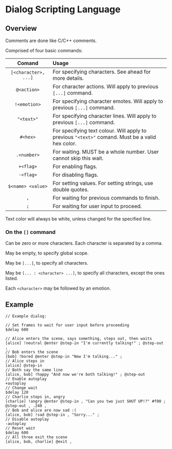 # Dialog Scripting Language

## Overview

Comments are done like C/C++ comments.

Comprised of four basic commands:

| Comand | Usage |
|:-:|:-|
| `[<character>, ...]` | For specifying characters. See ahead for more details. |
| `@<action>` | For character actions. Will apply to previous `[...]` command. |
| `!<emotion>` | For specifying character emotes. Will apply to previous `[...]` command. |
| `"<text>"` | For specifying character lines. Will apply to previous `[...]` command. |
| `#<hex>` | For specifying text colour. Will apply to previous `"<text>"` comand. Must be a valid hex color. |
| `.<number>` | For waiting. MUST be a whole number. User cannot skip this wait. |
| `+<flag>` | For enabling flags. |
| `-<flag>` | For disabling flags. |
| `$<name> <value>` | For setting values. For setting strings, use double quotes. |
| `,` | For waiting for previous commands to finish. |
| `;` | For waiting for user input to proceed. |

Text color will always be white, unless changed for the specified line.

### On the `[]` command

Can be zero or more characters. Each character is separated by a comma.

May be empty, to specify global scope.

May be `[...]`, to specify all characters.

May be `[... : <character> ...]`, to specify all characters, except the ones listed.

Each `<character>` may be followed by an emotion.

## Example

```
// Example dialog:

// Set frames to wait for user input before proceeding
$delay 600

// Alice enters the scene, says something, steps out, then waits
[alice] !neutral @enter @step-in "I'm currently talking!" ; @step-out ,
// Bob enters the scene
[bob] !bored @enter @step-in "Now I'm talking..." ;
// Alice steps in
[alice] @step-in
// Both say the same line
[alice, bob] !happy "And now we're both talking!" ; @step-out
// Enable autoplay
+autoplay
// Change wait
$delay 120
// Charlie steps in, angry
[charlie] !angry @enter @step-in , "Can you two just SHUT UP!?" #f00 ; @step-out , .240 ,
// Bob and alice are now sad :(
[alice, bob] !sad @step-in , "Sorry..." ;
// Disable autoplay
-autoplay
// Reset wait
$delay 600
// All three exit the scene
[alice, bob, charlie] @exit ,

```
